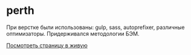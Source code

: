 # perth
При верстке были использованы: gulp, sass, autoprefixer, различные оптимизаторы. Придерживался методологии БЭМ.

[Посмотреть страницу в живую](https://taliem.github.io/perth/)
